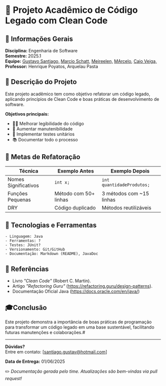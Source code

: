 # 🔧 Projeto Acadêmico de Código Legado com Clean Code

## 📌 Informações Gerais
**Disciplina:** Engenharia de Software   
**Semestre:** 2025.1  
**Equipe:** [Gustavo Santiago,](https://github.com/gustasr1) [Marcio Schatt,](https://github.com/MarcioSchatt) [Meireelen,](https://github.com/Meireelen) [MArcelo,](https://github.com/marcelosifr) [
Caio Veiga,](https://github.com/cBR25)  
**Professor:** Henrique Poyatos, Arquelau Pasta 

## 📝 Descrição do Projeto
Este projeto acadêmico tem como objetivo refatorar um código legado, aplicando princípios de Clean Code e boas práticas de desenvolvimento de software.

**Objetivos principais:**
- 👨‍💻 Melhorar legibilidade do código
- 🔄 Aumentar manutenibilidade
- 🧪 Implementar testes unitários
- 📚 Documentar todo o processo

## 🎯 Metas de Refatoração
| Técnica | Exemplo Antes | Exemplo Depois |
|---------|--------------|---------------|
| Nomes Significativos | `int x;` | `int quantidadeProdutos;` |
| Funções Pequenas | Método com 50+ linhas | 3 métodos com ~15 linhas |
| DRY | Código duplicado | Métodos reutilizáveis |

## 🧰 Tecnologias e Ferramentas
```plaintext
- Linguagem: Java
- Ferramentas: ?
- Testes: JUnit?
- Versionamento: Git/GitHub
- Documentação: Markdown (README), JavaDoc
```
## 🔗 Referências

- Livro *"Clean Code"* (Robert C. Martin).
- Artigo *"Refactoring Guru"* (https://refactoring.guru/design-patterns).
- Documentação Oficial Java (https://docs.oracle.com/en/java/)

## 🎓Conclusão
Este projeto demonstra a importância de boas práticas de programação para transformar um código legado em uma base sustentável, facilitando futuras manutenções e colaborações.#

---

**Dúvidas?**  
Entre em contato: [santiago.gustav@hotmail.com]

 
**Data de Entrega:** 01/06/2025

✏️ *Documentação gerada pelo time. Atualizações são bem-vindas via pull request!*
